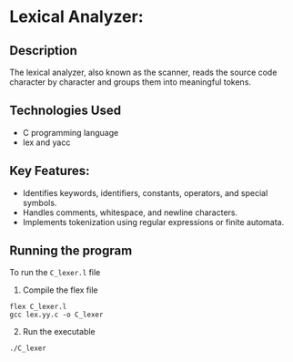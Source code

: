 # Lexical Analyzer:
## Description 
The lexical analyzer, also known as the scanner, reads the source code character by character and groups them into meaningful tokens.
## Technologies Used 
- C programming language
- lex and yacc
## Key Features:
- Identifies keywords, identifiers, constants, operators, and special symbols.
- Handles comments, whitespace, and newline characters.
- Implements tokenization using regular expressions or finite automata.

## Running the program
To run the ```C_lexer.l``` file 
1. Compile the flex file  
```
flex C_lexer.l
gcc lex.yy.c -o C_lexer
```

2. Run the executable 
```
./C_lexer
```
